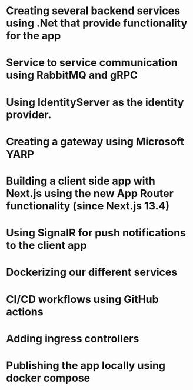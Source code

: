 # Creating several backend services using .Net that provide functionality for the app

# Service to service communication using RabbitMQ and gRPC

# Using IdentityServer as the identity provider.

# Creating a gateway using Microsoft YARP

# Building a client side app with Next.js using the new App Router functionality (since Next.js 13.4)

# Using SignalR for push notifications to the client app

# Dockerizing our different services

# CI/CD workflows using GitHub actions

# Adding ingress controllers

# Publishing the app locally using docker compose
